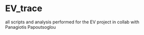 # EV_trace
all scripts and analysis performed for the EV project in collab with Panagiotis Papoutsoglou
